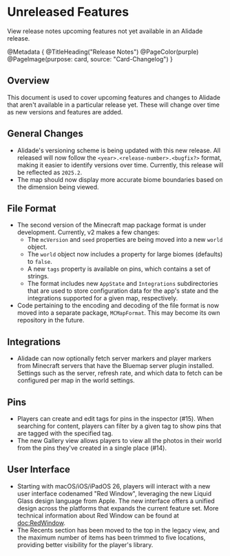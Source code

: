 # Unreleased Features

View release notes upcoming features not yet available in an Alidade
release.

@Metadata {
    @TitleHeading("Release Notes")
    @PageColor(purple)
    @PageImage(purpose: card, source: "Card-Changelog")
}

## Overview

This document is used to cover upcoming features and changes to Alidade
that aren't available in a particular release yet. These will change over
time as new versions and features are added.

## General Changes

- Alidade's versioning scheme is being updated with this new release. All
  released will now follow the `<year>.<release-number>.<bugfix?>` format,
  making it easier to identify versions over time. Currently, this release
  will be reflected as `2025.2`.
- The map should now display more accurate biome boundaries based on the
  dimension being viewed.

## File Format

- The second version of the Minecraft map package format is under
  development. Currently, v2 makes a few changes:
  - The `mcVersion` and `seed` properties are being moved into a new
    `world` object.
  - The `world` object now includes a property for large biomes (defaults)
    to `false`.
  - A new `tags` property is available on pins, which contains a set of
    strings.
  - The format includes new `AppState` and `Integrations` subdirectories
    that are used to store configuration data for the app's state and the
    integrations supported for a given map, respectively.
- Code pertaining to the encoding and decoding of the file format is now
  moved into a separate package, `MCMapFormat`. This may become its own
  repository in the future.

## Integrations

- Alidade can now optionally fetch server markers and player markers from
  Minecraft servers that have the Bluemap server plugin installed.
  Settings such as the server, refresh rate, and which data to fetch can
  be configured per map in the world settings.

## Pins

- Players can create and edit tags for pins in the inspector (#15). When
  searching for content, players can filter by a given tag to show pins
  that are tagged with the specified tag.
- The new Gallery view allows players to view all the photos in their
  world from the pins they've created in a single place (#14).

## User Interface

- Starting with macOS/iOS/iPadOS 26, players will interact with a new user
  interface codenamed "Red Window", leveraging the new Liquid Glass design
  language from Apple. The new interface offers a unified design across
  the platforms that expands the current feature set. More technical
  information about Red Window can be found at <doc:RedWindow>.
- The Recents section has been moved to the top in the legacy view, and
  the maximum number of items has been trimmed to five locations,
  providing better visibility for the player's library.
